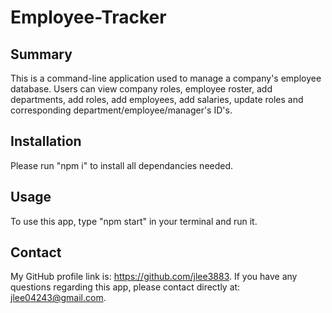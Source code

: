 # Employee-Tracker

## Summary
This is a command-line application used to manage a company's employee database. Users can view company roles, employee roster, add departments, add roles, add employees, add salaries, update roles and corresponding department/employee/manager's ID's.

## Installation
Please run "npm i" to install all dependancies needed.

## Usage
To use this app, type "npm start" in your terminal and run it. 

## Contact
My GitHub profile link is: https://github.com/jlee3883. If you have any questions regarding this app, please contact directly at: jlee04243@gmail.com.